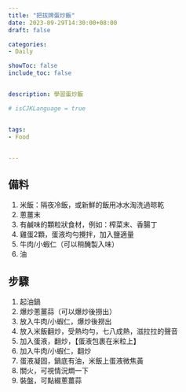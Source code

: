 ```yaml
---
title: "把拔牌蛋炒飯"
date: 2023-09-29T14:30:00+08:00
draft: false

categories:
- Daily

showToc: false
include_toc: false


description: 學習蛋炒飯

# isCJKLanguage = true


tags:
- Food


---
```


## 備料

1. 米飯：隔夜冷飯，或新鮮的飯用冰水淘洗過晾乾
2. 蔥薑末
3. 有鹹味的顆粒狀食材，例如：榨菜末、香腸丁
4. 雞蛋2顆，蛋液均勻攪拌，加入鹽適量
5. 牛肉/小蝦仁（可以稍醃製入味）
6. 油


## 步驟

1. 起油鍋
2. 爆炒蔥薑蒜（可以爆炒後撈出）
3. 放入牛肉/小蝦仁，爆炒後撈出
4. 放入米飯翻炒，受熱均勻，七八成熱，滋拉拉的聲音
5. 加入蛋液，翻炒，【蛋液包裹在米粒上】
6. 加入牛肉/小蝦仁，翻炒
7. 蛋液凝固，鍋底有油，米飯上蛋液微焦黃
8. 關火，可視情況燜一下
9. 裝盤，可點綴蔥薑蒜
